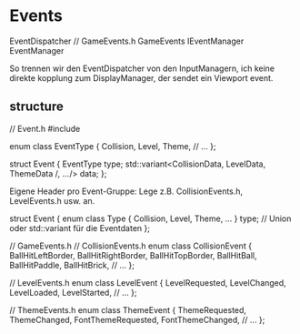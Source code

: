 # Events

EventDispatcher
// GameEvents.h
GameEvents
IEventManager
EventManager

So trennen wir den EventDispatcher von den InputManagern, ich keine direkte kopplung zum DisplayManager, der sendet ein
Viewport event.

## structure

// Event.h
#include <variant>

enum class EventType {
Collision,
Level,
Theme,
// ...
};

struct Event {
EventType type;
std::variant<CollisionData, LevelData, ThemeData /*, ...*/> data;
};

Eigene Header pro Event-Gruppe:
Lege z.B. CollisionEvents.h, LevelEvents.h usw. an.

struct Event {
enum class Type { Collision, Level, Theme, ... } type;
// Union oder std::variant für die Eventdaten
};

// GameEvents.h
// CollisionEvents.h
enum class CollisionEvent {
BallHitLeftBorder,
BallHitRightBorder,
BallHitTopBorder,
BallHitBall,
BallHitPaddle,
BallHitBrick,
// ...
};

// LevelEvents.h
enum class LevelEvent {
LevelRequested,
LevelChanged,
LevelLoaded,
LevelStarted,
// ...
};

// ThemeEvents.h
enum class ThemeEvent {
ThemeRequested,
ThemeChanged,
FontThemeRequested,
FontThemeChanged,
// ...
};